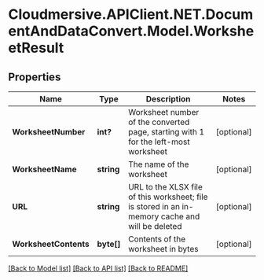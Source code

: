 # Cloudmersive.APIClient.NET.DocumentAndDataConvert.Model.WorksheetResult
## Properties

Name | Type | Description | Notes
------------ | ------------- | ------------- | -------------
**WorksheetNumber** | **int?** | Worksheet number of the converted page, starting with 1 for the left-most worksheet | [optional] 
**WorksheetName** | **string** | The name of the worksheet | [optional] 
**URL** | **string** | URL to the XLSX file of this worksheet; file is stored in an in-memory cache and will be deleted | [optional] 
**WorksheetContents** | **byte[]** | Contents of the worksheet in bytes | [optional] 

[[Back to Model list]](../README.md#documentation-for-models) [[Back to API list]](../README.md#documentation-for-api-endpoints) [[Back to README]](../README.md)

